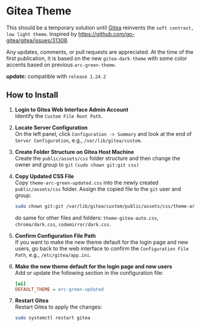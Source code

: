 # Gitea Theme

This should be a temporary solution until [Gitea](https://github.com/go-gitea/gitea) reinvents the `soft contrast, low light theme`. Inspired by https://github.com/go-gitea/gitea/issues/31308.


Any updates, comments, or pull requests are appreciated. At the time of the first publication, it is based on the new `gitea-dark-theme` with some color accents based on previous `arc-green-theme`.

***update:*** compatible with `release 1.24.2`

## How to Install

1. **Login to Gitea Web Interface Admin Account**  
   Identify the `Custom File Root Path`.
   
2. **Locate Server Configuration**  
   On the left panel, click `Configuration -> Summary` and look at the end of `Server Configuration`, e.g., `/var/lib/gitea/custom`.

3. **Create Folder Structure on Gitea Host Machine**  
   Create the `public/assets/css` folder structure and then change the owner and group to `git` `(sudo chown git:git css)`

4. **Copy Updated CSS File**  
   Copy `theme-arc-green-updated.css` into the newly created `public/assets/css` folder. Assign the copied file to the `git` user and group:
   ```bash
   sudo chown git:git /var/lib/gitea/custom/public/assets/css/theme-arc-green-updated.css
   ```
   do same for other files and folders: `theme-gitea-auto.css`, `chroma/dark.css`, `codemirror/dark.css`.

5. **Confirm Configuration File Path**  
   If you want to make the new theme default for the login page and new users, go back to the web interface to confirm the `Configuration File Path`, e.g., `/etc/gitea/app.ini`.

6. **Make the new theme default for the login page and new users**  
   Add or update the following section in the configuration file:
   ```ini
   [ui]
   DEFAULT_THEME = arc-green-updated
   ```

7. **Restart Gitea**  
   Restart Gitea to apply the changes:
   ```bash
   sudo systemctl restart gitea
   ```
